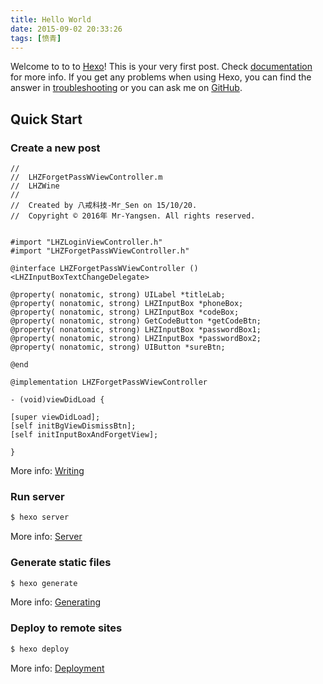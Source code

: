 ```yaml
---
title: Hello World
date: 2015-09-02 20:33:26     
tags: [愤青] 
---
```

Welcome to to to [Hexo](https://hexo.io/)! This is your very first post. Check [documentation](https://hexo.io/docs/) for more info. If you get any problems when using Hexo, you can find the answer in [troubleshooting](https://hexo.io/docs/troubleshooting.html) or you can ask me on [GitHub](https://github.com/hexojs/hexo/issues).

## Quick Start

### Create a new post

``` objc
//
//  LHZForgetPassWViewController.m
//  LHZWine
//
//  Created by 八戒科技-Mr_Sen on 15/10/20.
//  Copyright © 2016年 Mr-Yangsen. All rights reserved.


#import "LHZLoginViewController.h"
#import "LHZForgetPassWViewController.h"

@interface LHZForgetPassWViewController ()<LHZInputBoxTextChangeDelegate>

@property( nonatomic, strong) UILabel *titleLab;
@property( nonatomic, strong) LHZInputBox *phoneBox;
@property( nonatomic, strong) LHZInputBox *codeBox;
@property( nonatomic, strong) GetCodeButton *getCodeBtn;
@property( nonatomic, strong) LHZInputBox *passwordBox1;
@property( nonatomic, strong) LHZInputBox *passwordBox2;
@property( nonatomic, strong) UIButton *sureBtn;

@end

@implementation LHZForgetPassWViewController

- (void)viewDidLoad {

[super viewDidLoad];
[self initBgViewDismissBtn];
[self initInputBoxAndForgetView];

}

```

More info: [Writing](https://hexo.io/docs/writing.html)

### Run server

``` bash
$ hexo server
```

More info: [Server](https://hexo.io/docs/server.html)

### Generate static files

``` bash
$ hexo generate
```

More info: [Generating](https://hexo.io/docs/generating.html)

### Deploy to remote sites

``` bash
$ hexo deploy
```

More info: [Deployment](https://hexo.io/docs/deployment.html)


